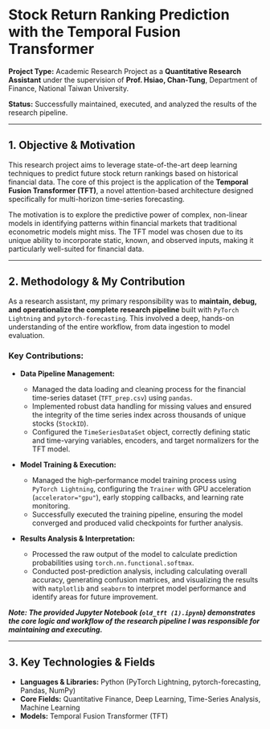 # Stock Return Ranking Prediction with the Temporal Fusion Transformer

**Project Type:** Academic Research Project as a **Quantitative Research Assistant** under the supervision of **Prof. Hsiao, Chan-Tung**, Department of Finance, National Taiwan University.

**Status:** Successfully maintained, executed, and analyzed the results of the research pipeline.

---

## 1. Objective & Motivation

This research project aims to leverage state-of-the-art deep learning techniques to predict future stock return rankings based on historical financial data. The core of this project is the application of the **Temporal Fusion Transformer (TFT)**, a novel attention-based architecture designed specifically for multi-horizon time-series forecasting.

The motivation is to explore the predictive power of complex, non-linear models in identifying patterns within financial markets that traditional econometric models might miss. The TFT model was chosen due to its unique ability to incorporate static, known, and observed inputs, making it particularly well-suited for financial data.

---

## 2. Methodology & My Contribution

As a research assistant, my primary responsibility was to **maintain, debug, and operationalize the complete research pipeline** built with `PyTorch Lightning` and `pytorch-forecasting`. This involved a deep, hands-on understanding of the entire workflow, from data ingestion to model evaluation.

### Key Contributions:

* **Data Pipeline Management:**
    * Managed the data loading and cleaning process for the financial time-series dataset (`TFT_prep.csv`) using `pandas`.
    * Implemented robust data handling for missing values and ensured the integrity of the time series index across thousands of unique stocks (`StockID`).
    * Configured the `TimeSeriesDataSet` object, correctly defining static and time-varying variables, encoders, and target normalizers for the TFT model.

* **Model Training & Execution:**
    * Managed the high-performance model training process using `PyTorch Lightning`, configuring the `Trainer` with GPU acceleration (`accelerator="gpu"`), early stopping callbacks, and learning rate monitoring.
    * Successfully executed the training pipeline, ensuring the model converged and produced valid checkpoints for further analysis.

* **Results Analysis & Interpretation:**
    * Processed the raw output of the model to calculate prediction probabilities using `torch.nn.functional.softmax`.
    * Conducted post-prediction analysis, including calculating overall accuracy, generating confusion matrices, and visualizing the results with `matplotlib` and `seaborn` to interpret model performance and identify areas for future improvement.

***Note: The provided Jupyter Notebook (`old_tft (1).ipynb`) demonstrates the core logic and workflow of the research pipeline I was responsible for maintaining and executing.***

---

## 3. Key Technologies & Fields

* **Languages & Libraries:** Python (PyTorch Lightning, pytorch-forecasting, Pandas, NumPy)
* **Core Fields:** Quantitative Finance, Deep Learning, Time-Series Analysis, Machine Learning
* **Models:** Temporal Fusion Transformer (TFT)
